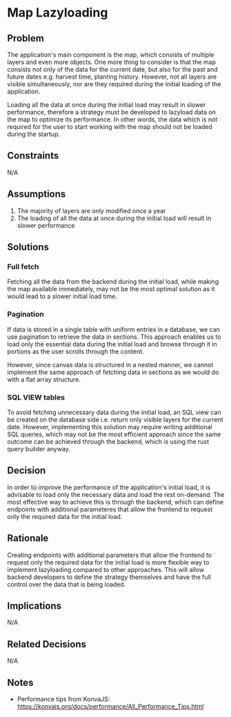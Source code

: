 # Map Lazyloading

## Problem

The application's main component is the map, which consists of multiple layers and even more objects.
One more thing to consider is that the map consists not only of the data for the current date, but also for the past and future dates e.g. harvest time, planting history.
However, not all layers are visible simultaneously, nor are they required during the initial loading of the application.

Loading all the data at once during the initial load may result in slower performance, therefore a strategy must be developed to lazyload data on the map to optimize its performance.
In other words, the data which is not required for the user to start working with the map should not be loaded during the startup.

## Constraints

N/A

## Assumptions

1. The majority of layers are only modified once a year
2. The loading of all the data at once during the initial load will result in slower performance

## Solutions

### Full fetch

Fetching all the data from the backend during the initial load, while making the map available immediately, may not be the most optimal solution as it would lead to a slower initial load time.

### Pagination

If data is stored in a single table with uniform entries in a database, we can use pagination to retrieve the data in sections. This approach enables us to load only the essential data during the initial load and browse through it in portions as the user scrolls through the content.

However, since canvas data is structured in a nested manner, we cannot implement the same approach of fetching data in sections as we would do with a flat array structure.

### SQL VIEW tables

To avoid fetching unnecessary data during the initial load, an SQL view can be created on the database side i.e. return only visible layers for the current date.
However, implementing this solution may require writing additional SQL queries, which may not be the most efficient approach since the same outcome can be achieved through the backend, which is using the rust query builder anyway.

## Decision

In order to improve the performance of the application's initial load, it is advisable to load only the necessary data and load the rest on-demand.
The most effective way to achieve this is through the backend, which can define endpoints with additional parameteres that allow the frontend to request only the required data for the initial load.

## Rationale

Creating endpoints with additional parameters that allow the frontend to request only the required data for the initial load is more flexible way to implement lazyloading compared to other approaches. This will allow backend developers to define the strategy themselves and have the full control over the data that is being loaded.

## Implications

N/A

## Related Decisions

N/A

## Notes

-   Performance tips from KonvaJS:
    https://konvajs.org/docs/performance/All_Performance_Tips.html
